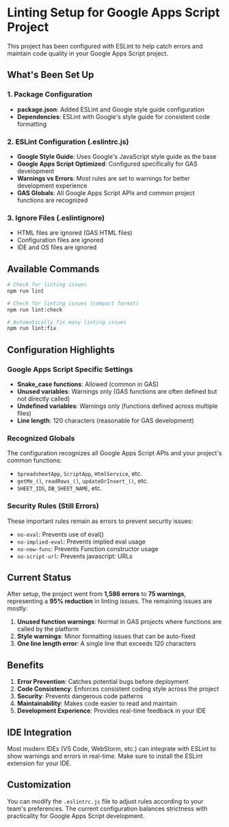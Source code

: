 # Linting Setup for Google Apps Script Project

This project has been configured with ESLint to help catch errors and maintain code quality in your Google Apps Script project.

## What's Been Set Up

### 1. Package Configuration
- **package.json**: Added ESLint and Google style guide configuration
- **Dependencies**: ESLint with Google's style guide for consistent code formatting

### 2. ESLint Configuration (.eslintrc.js)
- **Google Style Guide**: Uses Google's JavaScript style guide as the base
- **Google Apps Script Optimized**: Configured specifically for GAS development
- **Warnings vs Errors**: Most rules are set to warnings for better development experience
- **GAS Globals**: All Google Apps Script APIs and common project functions are recognized

### 3. Ignore Files (.eslintignore)
- HTML files are ignored (GAS HTML files)
- Configuration files are ignored
- IDE and OS files are ignored

## Available Commands

```bash
# Check for linting issues
npm run lint

# Check for linting issues (compact format)
npm run lint:check

# Automatically fix many linting issues
npm run lint:fix
```

## Configuration Highlights

### Google Apps Script Specific Settings
- **Snake_case functions**: Allowed (common in GAS)
- **Unused variables**: Warnings only (GAS functions are often defined but not directly called)
- **Undefined variables**: Warnings only (functions defined across multiple files)
- **Line length**: 120 characters (reasonable for GAS development)

### Recognized Globals
The configuration recognizes all Google Apps Script APIs and your project's common functions:
- `SpreadsheetApp`, `ScriptApp`, `HtmlService`, etc.
- `getMe_()`, `readRows_()`, `updateOrInsert_()`, etc.
- `SHEET_IDS`, `DB_SHEET_NAME`, etc.

### Security Rules (Still Errors)
These important rules remain as errors to prevent security issues:
- `no-eval`: Prevents use of eval()
- `no-implied-eval`: Prevents implied eval usage
- `no-new-func`: Prevents Function constructor usage
- `no-script-url`: Prevents javascript: URLs

## Current Status

After setup, the project went from **1,586 errors** to **75 warnings**, representing a **95% reduction** in linting issues. The remaining issues are mostly:

1. **Unused function warnings**: Normal in GAS projects where functions are called by the platform
2. **Style warnings**: Minor formatting issues that can be auto-fixed
3. **One line length error**: A single line that exceeds 120 characters

## Benefits

1. **Error Prevention**: Catches potential bugs before deployment
2. **Code Consistency**: Enforces consistent coding style across the project
3. **Security**: Prevents dangerous code patterns
4. **Maintainability**: Makes code easier to read and maintain
5. **Development Experience**: Provides real-time feedback in your IDE

## IDE Integration

Most modern IDEs (VS Code, WebStorm, etc.) can integrate with ESLint to show warnings and errors in real-time. Make sure to install the ESLint extension for your IDE.

## Customization

You can modify the `.eslintrc.js` file to adjust rules according to your team's preferences. The current configuration balances strictness with practicality for Google Apps Script development.
